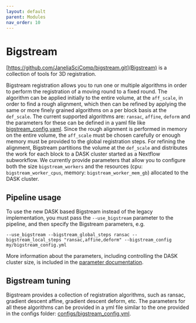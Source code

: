 ```yaml
---
layout: default
parent: Modules
nav_order: 10
---
```


# Bigstream

[https://github.com/JaneliaSciComp/bigstream.git](Bigstream) is a collection of tools for 3D registration. 

Bigstream registration allows you to run one or multiple algorithms in order to perform the registration of a moving round to a fixed round. The algorithm can be applied initially to the entire volume, at the `aff_scale`, in order to find a rough alignment, which then can be refined by applying the same or more finely grained algorithms on a per block basis at the `def_scale`. The current supported algorithms are: `ransac`, `affine`, `deform` and the parameters for these can be defined in a yaml file like [bigstream_config.yaml](../../configs/bigstream_config.yml). Since the rough alignment is performed in memory on the entire volume, the `aff_scale` must be chosen carefully or enough memory must be provided to the global registration steps. For refining the alignment, Bigstream partitions the volume at the `def_scale` and distributes the work for each block to a DASK cluster started as a Nextflow subworkflow. We currently provide parameters that allow you to configure both the size `bigstream_workers` and the resources (cpu: `bigstream_worker_cpus`, memory: `bigstream_worker_mem_gb`) allocated to the DASK cluster.

## Pipeline usage 

To use the new DASK based Bigstream instead of the legacy implementation, you must pass the `--use_bigstream` parameter to the pipeline, and then specify the Bigstream parameters, e.g.

```
--use_bigstream --bigstream_global_steps ransac --bigstream_local_steps "ransac,affine,deform" --bigstream_config my/bigstream_config.yml
```

More information about the parameters, including controlling the DASK cluster size, is included in the [parameter documentation](../Parameters.html).


## Bigstream tuning

Bigstream provides a collection of registration algorithms, such as ransac, gradient descent affine, gradient descent deform, etc. The parameters for all these algorithms can be provided in a yml file similar to the one provided in the configs folder: [configs/bigstream_config.yml](../../configs/bigstream_config.yml).
